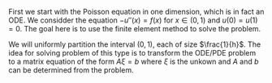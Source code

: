 First we start with the Poisson equation in one dimension, which is in fact an ODE. We considder the equation $-u''(x)=f(x)$ for $x \in (0,1)$ and $u(0)=u(1)=0$.
The goal here is to use the finite element method to solve the problem.

We will uniformly partition the interval $(0,1)$, each of size $\frac{1}{h}$. The idea for solving problem of this type is to transform the ODE/PDE problem to a matrix equation
of the form $A \xi=b$ where $\xi$ is the unkown and $A$ and $b$ can be determined from the problem.